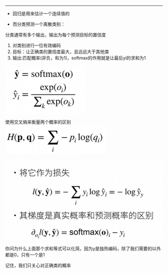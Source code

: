 ****

- 回归是用来估计一个连续值的

- 而分类预测一个离散类别：

分类通常有多个输出，输出为每个预测目标的置信度

1. 对类别进行一位有效编码
2. 目标：让正确类的置信度最大，且远远大于其他类  
3. 输出:匹配概率(非负，和为1)，softmax的作用就是让最后yi的求和为1

![image-20250915171337504](softmax回归.assets/image-20250915171337504.png)

使用交叉熵来衡量两个概率的区别![image-20250915193415286](softmax回归.assets/image-20250915193415286.png)

![image-20250915193652450](softmax回归.assets/image-20250915193652450.png)

你问为什么上面那个求和等式可以化简，因为y是独热编码，除了我们需要的以外都是0，只有一个是1

记住，我们只关心对正确类的概率

